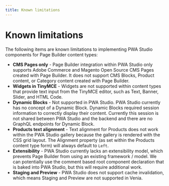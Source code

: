 ```yaml
---
title: Known limitations
---
```


# Known limitations

The following items are known limitations to implementing PWA Studio components for Page Builder content types:

- **CMS Pages only** - Page Builder integration within PWA Studio only supports Adobe Commerce and Magento Open Source CMS Pages created with Page Builder. It does not support CMS Blocks, Product content, or Category content created with Page Builder.
- **Widgets in TinyMCE** - Widgets are not supported within content types that provide text input from the TinyMCE editor, such as Text, Banner, Slider, and HTML Code.
- **Dynamic Blocks** - Not supported in PWA Studio. PWA Studio currently has no concept of a Dynamic Block. Dynamic Blocks required session information to correctly display their content. Currently this session is not shared between PWA Studio and the backend and there are no GraphQL endpoints for Dynamic Block.
- **Products text alignment** - Text alignment for Products does not work within the PWA Studio gallery because the gallery is rendered with the CSS grid layout. The Alignment property (as set within the Products content type form) will always default to `Left`.
- **Extensibility** - PWA Studio currently lacks an extensibility model, which prevents Page Builder from using an existing framework / model. We can potentially use the comment based root component declaration that is baked into PWA Studio, but this will require additional work.
- **Staging and Preview** - PWA Studio does not support cache invalidation, which means Staging and Preview are not supported in Venia.
